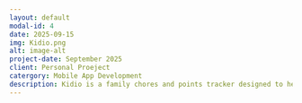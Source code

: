 ```yaml
---
layout: default
modal-id: 4
date: 2025-09-15
img: Kidio.png
alt: image-alt
project-date: September 2025
client: Personal Proeject
catergory: Mobile App Development
description: Kidio is a family chores and points tracker designed to help children develop good habits, discipline, and financial literacy. Through a points-based reward system, the app manages various aspects of a child's growth, including chores, homework, and extracurricular activities. By completing tasks, children earn points that can be used for rewards, teaching them the value of responsibility and smart money management. The App launch date Nov 2025.
---
```

